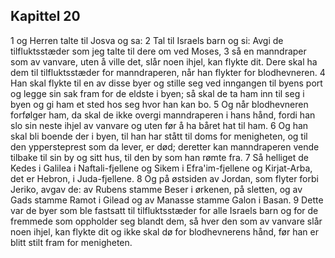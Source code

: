 ## Kapittel 20

1 og Herren talte til Josva og sa:
2 Tal til Israels barn og si: Avgi de tilfluktsstæder som jeg talte til dere om ved Moses,
3 så en manndraper som av vanvare, uten å ville det, slår noen ihjel, kan flykte dit. Dere skal ha dem til tilfluktsstæder for manndraperen, når han flykter for blodhevneren.
4 Han skal flykte til en av disse byer og stille seg ved inngangen til byens port og legge sin sak fram for de eldste i byen; så skal de ta ham inn til seg i byen og gi ham et sted hos seg hvor han kan bo.
5 Og når blodhevneren forfølger ham, da skal de ikke overgi manndraperen i hans hånd, fordi han slo sin neste ihjel av vanvare og uten før å ha båret hat til ham.
6 Og han skal bli boende der i byen, til han har stått til doms for menigheten, og til den yppersteprest som da lever, er død; deretter kan manndraperen vende tilbake til sin by og sitt hus, til den by som han rømte fra.
7 Så helliget de Kedes i Galilea i Naftali-fjellene og Sikem i Efra'im-fjellene og Kirjat-Arba, det er Hebron, i Juda-fjellene.
8 Og på østsiden av Jordan, som flyter forbi Jeriko, avgav de: av Rubens stamme Beser i ørkenen, på sletten, og av Gads stamme Ramot i Gilead og av Manasse stamme Galon i Basan.
9 Dette var de byer som ble fastsatt til tilfluktsstæder for alle Israels barn og for de fremmede som oppholder seg blandt dem, så hver den som av vanvare slår noen ihjel, kan flykte dit og ikke skal dø for blodhevnerens hånd, før han er blitt stilt fram for menigheten.
